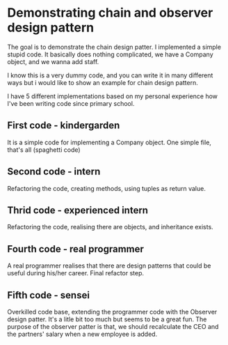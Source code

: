 # Demonstrating chain and observer design pattern

The goal is to demonstrate the chain design patter. I implemented a simple stupid code.
It basically does nothing complicated, we have a Company object, and we wanna add staff.

I know this is a very dummy code, and you can write it in many different ways but i would like to show an example for
chain design pattern.

I have 5 different implementations based on my personal experience how I've been writing code since primary school.

## First code - kindergarden
It is a simple code for implementing a Company object. One simple file, that's all (spaghetti code)

## Second code - intern
Refactoring the code, creating methods, using tuples as return value.

## Thrid code - experienced intern
Refactoring the code, realising there are objects, and inheritance exists.

## Fourth code - real programmer
A real programmer realises that there are design patterns that could be useful during his/her career.
Final refactor step.

## Fifth code - sensei
Overkilled code base, extending the programmer code with the Observer design patter. It's a litle bit too much but seems to be a great fun. The purpose of the observer patter is that, we should recalculate the CEO and the partners' salary when a new employee is added.